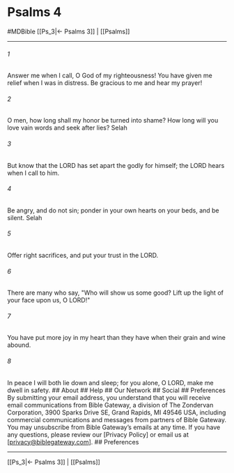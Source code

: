 # Psalms 4
#MDBible
[[Ps_3|← Psalms 3]] | [[Psalms]]

***






###### 1 


Answer me when I call, O God of my righteousness! You have given me relief when I was in distress. Be gracious to me and hear my prayer! 





###### 2 


O men, how long shall my honor be turned into shame? How long will you love vain words and seek after lies? Selah 





###### 3 


But know that the LORD has set apart the godly for himself; the LORD hears when I call to him. 





###### 4 


Be angry, and do not sin; ponder in your own hearts on your beds, and be silent. Selah 





###### 5 


Offer right sacrifices, and put your trust in the LORD. 





###### 6 


There are many who say, "Who will show us some good? Lift up the light of your face upon us, O LORD!" 





###### 7 


You have put more joy in my heart than they have when their grain and wine abound. 





###### 8 


In peace I will both lie down and sleep; for you alone, O LORD, make me dwell in safety. ## About ## Help ## Our Network ## Social ## Preferences By submitting your email address, you understand that you will receive email communications from Bible Gateway, a division of The Zondervan Corporation, 3900 Sparks Drive SE, Grand Rapids, MI 49546 USA, including commercial communications and messages from partners of Bible Gateway. You may unsubscribe from Bible Gateway&rsquo;s emails at any time. If you have any questions, please review our [Privacy Policy] or email us at [privacy@biblegateway.com]. ## Preferences

***

[[Ps_3|← Psalms 3]] | [[Psalms]]
